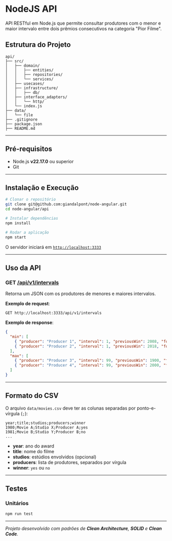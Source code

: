 # NodeJS API

API RESTful em Node.js que permite consultar produtores com o menor e maior intervalo entre dois prêmios consecutivos na categoria "Pior Filme".

## Estrutura do Projeto

```
api/
├── src/
│   ├── domain/
│   │   ├── entities/
│   │   ├── repositories/
│   │   └── services/
│   ├── usecases/
│   ├── infrastructure/
│   │   ├── db/
│   ├── interface_adapters/
│   │   └── http/
│   └── index.js
├── data/
│   └── file
├── .gitignore
├── package.json
├── README.md
```

---

## Pré-requisitos

* Node.js **v22.17.0** ou superior
* Git
---

## Instalação e Execução

```bash
# Clonar o repositório
git clone git@github.com:giandalpont/node-angular.git
cd node-angular/api

# Instalar dependências
npm install

# Rodar a aplicação
npm start
```

O servidor iniciará em [`http://localhost:3333`](http://localhost:3333)

---

## Uso da API

### GET [/api/v1/intervals](http://localhost:3333/api/v1/intervals)

Retorna um JSON com os produtores de menores e maiores intervalos.

**Exemplo de request**:

```http
GET http://localhost:3333/api/v1/intervals
```

**Exemplo de response**:

```json
{
  "min": [
    { "producer": "Producer 1", "interval": 1, "previousWin": 2008, "followingWin": 2009 },
    { "producer": "Producer 2", "interval": 1, "previousWin": 2018, "followingWin": 2019 }
  ],
  "max": [
    { "producer": "Producer 3", "interval": 99, "previousWin": 1900, "followingWin": 1999 },
    { "producer": "Producer 4", "interval": 99, "previousWin": 2000, "followingWin": 2099 }
  ]
}
```

---

## Formato do CSV

O arquivo `data/movies.csv` deve ter as colunas separadas por ponto-e-vírgula (`;`):

```
year;title;studios;producers;winner
1980;Movie A;Studio X;Producer A;yes
1981;Movie B;Studio Y;Producer B;no
...
```

* **year**: ano do award
* **title**: nome do filme
* **studios**: estúdios envolvidos (opcional)
* **producers**: lista de produtores, separados por vírgula
* **winner**: `yes` ou `no`

---

## Testes

### Unitários

```bash
npm run test
```

---

*Projeto desenvolvido com padrões de **Clean Architecture**, **SOLID** e **Clean Code**.*
